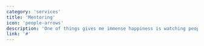 ```yaml
---
category: 'services'
title: 'Mentoring'
icon: 'people-arrows'
description: 'One of things gives me immense happiness is watching people grow. Mentoring gives me opportunity to be part their journey.'
link: '#'
---
```

